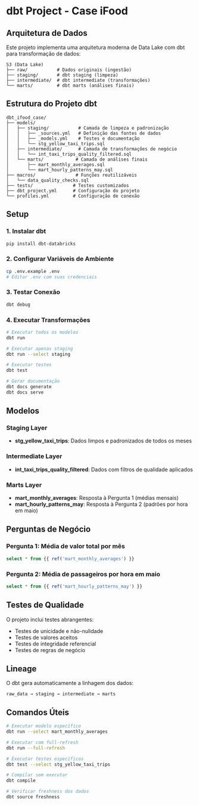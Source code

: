 # dbt Project - Case iFood

## Arquitetura de Dados

Este projeto implementa uma arquitetura moderna de Data Lake com dbt para transformação de dados:

```
S3 (Data Lake)
├── raw/           # Dados originais (ingestão)
├── staging/       # dbt staging (limpeza)
├── intermediate/  # dbt intermediate (transformações)
└── marts/         # dbt marts (análises finais)
```

## Estrutura do Projeto dbt

```
dbt_ifood_case/
├── models/
│   ├── staging/           # Camada de limpeza e padronização
│   │   ├── _sources.yml   # Definição das fontes de dados
│   │   ├── _models.yml    # Testes e documentação
│   │   └── stg_yellow_taxi_trips.sql
│   ├── intermediate/      # Camada de transformações de negócio
│   │   └── int_taxi_trips_quality_filtered.sql
│   └── marts/            # Camada de análises finais
│       ├── mart_monthly_averages.sql
│       └── mart_hourly_patterns_may.sql
├── macros/               # Funções reutilizáveis
│   └── data_quality_checks.sql
├── tests/               # Testes customizados
├── dbt_project.yml      # Configuração do projeto
└── profiles.yml         # Configuração de conexão
```

## Setup

### 1. Instalar dbt
```bash
pip install dbt-databricks
```

### 2. Configurar Variáveis de Ambiente
```bash
cp .env.example .env
# Editar .env com suas credenciais
```

### 3. Testar Conexão
```bash
dbt debug
```

### 4. Executar Transformações
```bash
# Executar todos os modelos
dbt run

# Executar apenas staging
dbt run --select staging

# Executar testes
dbt test

# Gerar documentação
dbt docs generate
dbt docs serve
```

## Modelos

### Staging Layer
- **stg_yellow_taxi_trips**: Dados limpos e padronizados de todos os meses

### Intermediate Layer  
- **int_taxi_trips_quality_filtered**: Dados com filtros de qualidade aplicados

### Marts Layer
- **mart_monthly_averages**: Resposta à Pergunta 1 (médias mensais)
- **mart_hourly_patterns_may**: Resposta à Pergunta 2 (padrões por hora em maio)

## Perguntas de Negócio

### Pergunta 1: Média de valor total por mês
```sql
select * from {{ ref('mart_monthly_averages') }}
```

### Pergunta 2: Média de passageiros por hora em maio
```sql
select * from {{ ref('mart_hourly_patterns_may') }}
```

## Testes de Qualidade

O projeto inclui testes abrangentes:
- Testes de unicidade e não-nulidade
- Testes de valores aceitos
- Testes de integridade referencial
- Testes de regras de negócio

## Lineage

O dbt gera automaticamente a linhagem dos dados:
```
raw_data → staging → intermediate → marts
```

## Comandos Úteis

```bash
# Executar modelo específico
dbt run --select mart_monthly_averages

# Executar com full-refresh
dbt run --full-refresh

# Executar testes específicos
dbt test --select stg_yellow_taxi_trips

# Compilar sem executar
dbt compile

# Verificar freshness dos dados
dbt source freshness
```
